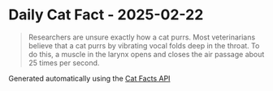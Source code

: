 # Daily Cat Fact - 2025-02-22

> Researchers are unsure exactly how a cat purrs. Most veterinarians believe that a cat purrs by vibrating vocal folds deep in the throat. To do this, a muscle in the larynx opens and closes the air passage about 25 times per second.

Generated automatically using the [Cat Facts API](https://catfact.ninja)
